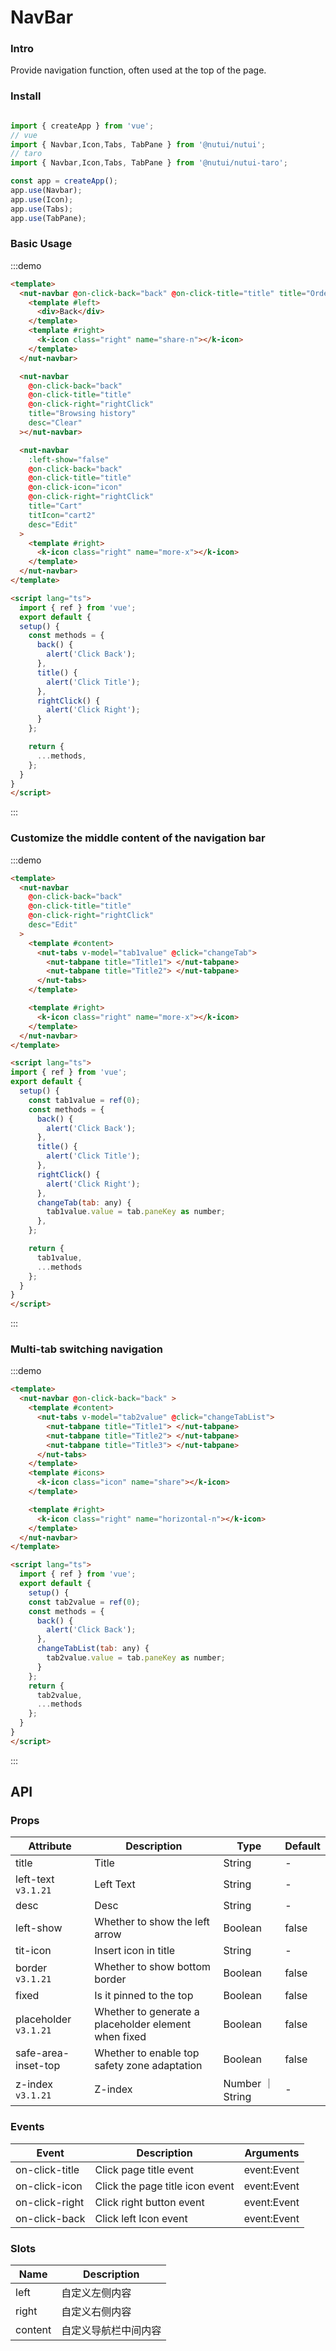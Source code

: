 # NavBar

### Intro

Provide navigation function, often used at the top of the page.

### Install

```javascript

import { createApp } from 'vue';
// vue
import { Navbar,Icon,Tabs, TabPane } from '@nutui/nutui';
// taro
import { Navbar,Icon,Tabs, TabPane } from '@nutui/nutui-taro';

const app = createApp();
app.use(Navbar);
app.use(Icon);
app.use(Tabs);
app.use(TabPane);
```

### Basic Usage

:::demo
```html
<template>
  <nut-navbar @on-click-back="back" @on-click-title="title" title="Order details">
    <template #left>
      <div>Back</div>
    </template>
    <template #right>
      <k-icon class="right" name="share-n"></k-icon>
    </template>
  </nut-navbar>

  <nut-navbar
    @on-click-back="back"
    @on-click-title="title"
    @on-click-right="rightClick"
    title="Browsing history"
    desc="Clear"
  ></nut-navbar>

  <nut-navbar
    :left-show="false"
    @on-click-back="back"
    @on-click-title="title"
    @on-click-icon="icon"
    @on-click-right="rightClick"
    title="Cart"
    titIcon="cart2"
    desc="Edit"
  >
    <template #right>
      <k-icon class="right" name="more-x"></k-icon>
    </template>
  </nut-navbar>
</template>

<script lang="ts">
  import { ref } from 'vue';
  export default {
  setup() {
    const methods = {
      back() {
        alert('Click Back');
      },
      title() {
        alert('Click Title');
      },
      rightClick() {
        alert('Click Right');
      }
    };

    return {
      ...methods,
    };
  }
}
</script>

```
:::

### Customize the middle content of the navigation bar

:::demo
```html
<template>
  <nut-navbar
    @on-click-back="back"
    @on-click-title="title"
    @on-click-right="rightClick"
    desc="Edit"
  >
    <template #content>
      <nut-tabs v-model="tab1value" @click="changeTab">
        <nut-tabpane title="Title1"> </nut-tabpane>
        <nut-tabpane title="Title2"> </nut-tabpane>
      </nut-tabs>
    </template>

    <template #right>
      <k-icon class="right" name="more-x"></k-icon>
    </template>
  </nut-navbar>
</template>

<script lang="ts">
import { ref } from 'vue';
export default {
  setup() {
    const tab1value = ref(0);
    const methods = {
      back() {
        alert('Click Back');
      },
      title() {
        alert('Click Title');
      },
      rightClick() {
        alert('Click Right');
      },
      changeTab(tab: any) {
        tab1value.value = tab.paneKey as number;
      },
    };

    return {
      tab1value,
      ...methods
    };
  }
}
</script>
```
:::

### Multi-tab switching navigation

:::demo
```html
<template>
  <nut-navbar @on-click-back="back" >
    <template #content>
      <nut-tabs v-model="tab2value" @click="changeTabList">
        <nut-tabpane title="Title1"> </nut-tabpane>
        <nut-tabpane title="Title2"> </nut-tabpane>
        <nut-tabpane title="Title3"> </nut-tabpane>
      </nut-tabs>
    </template>
    <template #icons>
      <k-icon class="icon" name="share"></k-icon>
    </template>

    <template #right>
      <k-icon class="right" name="horizontal-n"></k-icon>
    </template>
  </nut-navbar>
</template>

<script lang="ts">
  import { ref } from 'vue';
  export default {
    setup() {
    const tab2value = ref(0);
    const methods = {
      back() {
        alert('Click Back');
      },
      changeTabList(tab: any) {
        tab2value.value = tab.paneKey as number;
      }
    };
    return {
      tab2value,
      ...methods
    };
  }
}
</script>

```
:::
## API
### Props 

|  Attribute          | Description                                   | Type    | Default |
|---------------------|-----------------------------------------------|---------|---------|
| title               | Title                                         | String  | -       |
| left-text `v3.1.21` | Left Text                                     | String  | -       |
| desc                | Desc                                          | String  | -       |
| left-show           | Whether to show the left arrow                | Boolean | false   |
| tit-icon            | Insert icon in title                          | String  | -       | 
| border `v3.1.21`    | Whether to show bottom border                     | Boolean  | false  |
| fixed               | Is it pinned to the top                       | Boolean | false    |
| placeholder `v3.1.21` | Whether to generate a placeholder element when fixed   | Boolean  | false   |
| safe-area-inset-top | Whether to enable top safety zone adaptation  | Boolean | false    |
| z-index `v3.1.21` | Z-index                                            | Number ｜ String  | -       |

### Events
| Event           | Description              | Arguments    |
|-----------------|-------------------------|-------------|
| on-click-title  | Click page title event  | event:Event |
| on-click-icon   | Click the page title icon event | event:Event |
| on-click-right  | Click right button event | event:Event |
| on-click-back   | Click left Icon event   | event:Event |

### Slots
| Name  | Description     | 
|-------|----------|
| left | 自定义左侧内容 |
| right | 自定义右侧内容 |
| content |  自定义导航栏中间内容 |